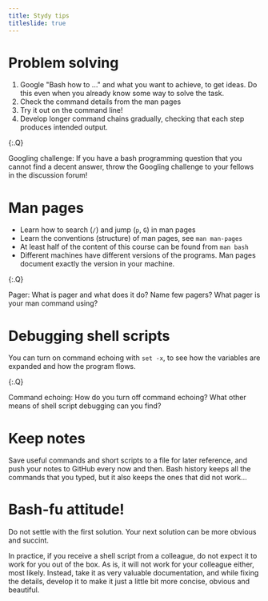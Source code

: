 ```yaml
---
title: Stydy tips
titleslide: true
---
```



# Problem solving

1. Google "Bash how to ..." and what you want to achieve, to get
   ideas. Do this even when you already know some way to solve the task.
2. Check the command details from the man pages
3. Try it out on the command line!
4. Develop longer command chains gradually, checking that each step
   produces intended output.

{:.Q}

Googling challenge: If you have a bash programming question that you
cannot find a decent answer, throw the Googling challenge to your
fellows in the discussion forum!


# Man pages

- Learn how to search (`/`) and jump (`p`, `G`) in man pages
- Learn the conventions (structure) of man pages, see `man man-pages`
- At least half of the content of this course can be found from `man bash`
- Different machines have different versions of the programs. Man pages
  document exactly the version in your machine.

{:.Q}

Pager: What is pager and what does it do? Name few pagers? What pager
is your man command using?


# Debugging shell scripts

You can turn on command echoing with `set -x`, to see how the variables
are expanded and how the program flows.

{:.Q}

Command echoing: How do you turn off command echoing? What other means of
shell script debugging can you find?


# Keep notes

Save useful commands and short scripts to a file for later reference, and push
your notes to GitHub every now and then. Bash history keeps all the commands
that you typed, but it also keeps the ones that did not work...


# Bash-fu attitude!

Do not settle with the first solution. Your next solution can be more
obvious and succint.

In practice, if you receive a shell script from a colleague, do not
expect it to work for you out of the box. As is, it will not work for
your colleague either, most likely. Instead, take it as very valuable
documentation, and while fixing the details, develop it to make it
just a little bit more concise, obvious and beautiful.
